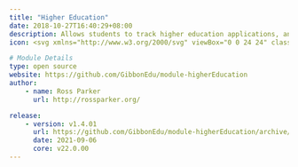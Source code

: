 ```yaml
---
title: "Higher Education"
date: 2018-10-27T16:40:29+08:00
description: Allows students to track higher education applications, and be supported by teachers as they do so. Also supports collaborative, school wide reference writing.
icon: <svg xmlns="http://www.w3.org/2000/svg" viewBox="0 0 24 24" class="w-8"><path class="fill-current" d="M4 3h16a2 2 0 0 1 2 2v12a2 2 0 0 1-2 2H4a2 2 0 0 1-2-2V5c0-1.1.9-2 2-2zm16 12V7a2 2 0 0 1-2-2H6a2 2 0 0 1-2 2v8a2 2 0 0 1 2 2h12c0-1.1.9-2 2-2zM8 7h8a1 1 0 0 1 0 2H8a1 1 0 1 1 0-2z"></path><path class="fill-primary" d="M11.65 18.23a4 4 0 1 1 4.7 0l2.5 3.44-2.23-.18-1.48 1.68-.59-4.2a4.04 4.04 0 0 1-1.1 0l-.6 4.2-1.47-1.68-2.23.18 2.5-3.44zM14 17a2 2 0 1 0 0-4 2 2 0 0 0 0 4z"></path></svg>

# Module Details
type: open source
website: https://github.com/GibbonEdu/module-higherEducation
author:
    - name: Ross Parker
      url: http://rossparker.org/

release:
    - version: v1.4.01
      url: https://github.com/GibbonEdu/module-higherEducation/archive/v1.4.01.zip
      date: 2021-09-06
      core: v22.0.00
---
```

